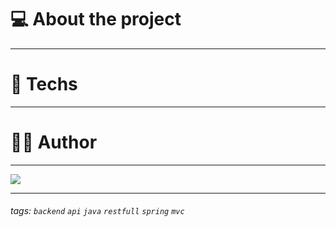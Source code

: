 # 💻 About the project

---


🚀 Techs
===
---
👨‍💻 Author
===
---
<a href="https://www.linkedin.com/in/matheusferreiraleandro/">
    <img src="https://img.shields.io/badge/LinkedIn-0077B5?style=for-the-badge&logo=linkedin&logoColor=white" >
</a>

---

###### tags: `backend` `api` `java` `restfull` `spring` `mvc`  